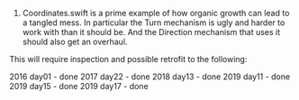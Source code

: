 1. Coordinates.swift is a prime example of how organic growth can lead to a tangled mess.  In particular the Turn mechanism is ugly and harder to work with than it should be. And the Direction mechanism that uses it should also get an overhaul.

This will require inspection and possible retrofit to the following:

2016 day01 - done
2017 day22 - done
2018 day13 - done
2019 day11 - done
2019 day15 - done
2019 day17 - done